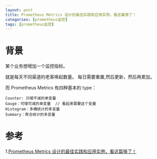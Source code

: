 ```yaml
---
layout: post
title: Prometheus Metrics 设计的最佳实践和应用实例，看这篇够了！
categories: [prometheus监控]
tags: [prometheus监控]
---
```


# 背景
某个业务想增加一个监控指标。

就是每天不同渠道的老客唤起数量。 每日需要重置,然后更新，然后再累加。

而 Prometheus Metrics 有四种基本的 type：

```
Counter: 只增不减的单变量
Gauge：可增可减的单变量  // 看起来需要这个变量
Histogram：多桶统计的多变量
Summary：聚合统计的多变量
```

# 

# 参考
1.[Prometheus Metrics 设计的最佳实践和应用实例，看这篇够了！](https://www.cnblogs.com/tencent-cloud-native/p/13686763.html)